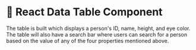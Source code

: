 # 🎯 React Data Table Component

The table is built which displays a person's ID, name, height, and eye color. The table will also have a search bar where users can search for a person based on the value of any of the four properties mentioned above.
